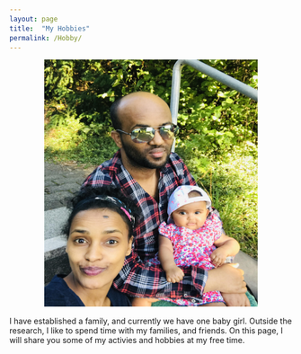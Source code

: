 ```yaml
---
layout: page
title:  "My Hobbies"
permalink: /Hobby/
---
```

<p align="center">
 <img src="family_fun.jpg" width="380" height="440" class="center"/>
</p>
I have established a family, and currently we have one baby girl. Outside the research, I like to spend time with my families, and friends. On this page, I will share you some of my activies and hobbies at my free time. 